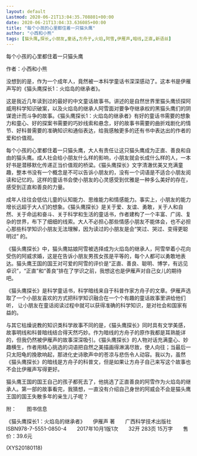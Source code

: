 ```yaml
---
layout: default
Lastmod: 2020-06-21T13:04:35.708801+00:00
date: 2020-06-21T13:04:33.636085+00:00
title: "每个小孩的心里都住着一只猫头鹰"
author: "小西和小熊"
tags: [猫头鹰,探长,小朋友,童话,方舟子,火焰,阿雪,伊雁声,暗线,正直,新语丝]
---
```


每个小孩的心里都住着一只猫头鹰

作者：小西和小熊

没想到的是，作为一个成年人，竟然被一本科学童话书深深感动了。这本书是伊雁声写的《猫头鹰探长1：火焰岛的继承者》。

这是我近几年读到过的最好的中文童话故事书。讲述的是自然世界里猫头鹰侦探阿威用科学知识破案，以及火焰岛的继承人阿雪面对要争夺继承权的黑猫头鹰们的阴谋诡计而斗争的故事。《猫头鹰探长1：火焰岛的继承者》有好的童话书需要的想象力和童心、好的探案书需要的巧妙线索和悬念，好的故事书需要的曲折戏剧化的情节、好科普需要的准确知识和通俗表达，给我感触更多的还有书中表达出的作者的爱和价值观。

每个小孩的心里都住着一只猫头鹰，大人有责任让这只猫头鹰成为正直、善良和自由的猫头鹰。成人社会给小朋友什么样的影响，小朋友就会长成什么样的人，一本好书是潜移默化传递正当价值观的桥梁。《猫头鹰探长》文字清澈优美又充满童趣，整本书没有一个概念是不可以告诉小朋友的，没有一个词语是不适合小朋友阅读和记忆的。这样的童话书会使小朋友的心灵感受到优雅是一种多么美好的存在，感受到正直和善良的力量。

成年人往往会低估儿童的认知能力、思维能力和情感能力。事实上，小朋友的能力增长远超于大人们的想象。《猫头鹰探长》是关于爱、友谊、勇敢，关于人和自然、关于命运和奋斗、关于科学和生活的童话书，作者建构了一个丰富、广阔、复杂的世界，布下了细细的线索。大人不必担心那些情感小朋友不能体会，也不必担心那些科学知识小朋友无法理解，因为读过的小朋友是会“笑过、哭过、变得更聪明过” 的。

《猫头鹰探长》中，猫头鹰姑娘阿雪被选择成为火焰岛的继承人，阿雪举着小花向受伤的阿威求婚，这是在告诉小朋友男孩女孩是平等的，每个人都可以勇敢地表达。猫头鹰王国的国王对可爱的阿雪的评价是“正直、善良、聪明、博学，有远见卓识”，“正直”和“善良”排在了学识之前，我想这也是伊雁声对自己女儿的期待吧。

《猫头鹰探长》是科学童话书，科学暗线来自于科普作家方舟子的文章。伊雁声选取了一个小朋友喜欢的方式把科学知识融合在一个个有趣的童话故事里讲给他们听，  让小朋友在童话阅读过程中就可以获得准确的科学知识，是对社会和国家有益的。

与其它枯燥说教的知识类科学故事不同的是，《猫头鹰探长》同时具有文学美感，故事明线和科普暗线结合得天然巧妙。作为暗线的方舟子的原作我都是耳熟能详的，但我仍然被伊雁声的故事深深吸引。《猫头鹰探长》的人物对话充满童心、妙趣横生，作者用精心挑选的词语把自然之美描画得淋漓尽致，使人向往；当最后一只太阳龟的挽歌响起，那进化史诗歌声中的苍凉与悲伤令人动容。我以为，虽然《猫头鹰探长》的暗线是方舟子的科普文，但是如果让方舟子自己来写这个故事也不会比伊雁声写得更好。

猫头鹰王国的国王自己的孩子都死去了，他挑选了正直善良的阿雪作为火焰岛的继承人。第一部的故事看完，我猜想，一直没有介绍自己身世的阿威会不会是猫头鹰王国的国王失散多年的亲生儿子呢？

附：　　图书信息

《猫头鹰探长1：火焰岛的继承者》　　伊雁声 著　　广西科学技术出版社　　ISBN978-7-5551-0850-4　　2017年10月1版1次　　32开 283页 15万字　　售价：39.6元

(XYS20180118)


